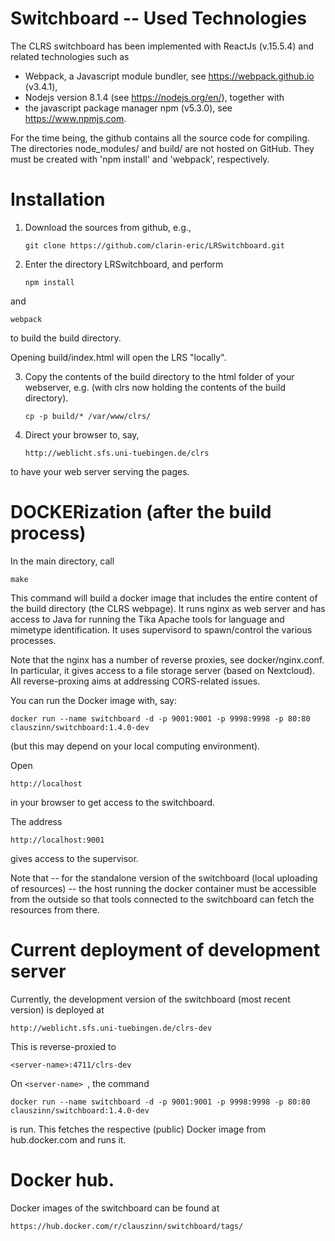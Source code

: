 # Switchboard -- Used Technologies

The CLRS switchboard has been implemented with ReactJs (v.15.5.4) and related technologies such as

- Webpack, a Javascript module bundler, see https://webpack.github.io (v3.4.1),
- Nodejs version 8.1.4 (see https://nodejs.org/en/), together with
- the javascript package manager npm (v5.3.0), see https://www.npmjs.com.

For the time being, the github contains all the source code for compiling. 
The directories node_modules/ and build/ are not hosted on GitHub. They must be created with
'npm install' and 'webpack', respectively.

# Installation

1. Download the sources from github, e.g.,

   ```git clone https://github.com/clarin-eric/LRSwitchboard.git```

2. Enter the directory LRSwitchboard, and perform

   ```npm install ```

and

   ```webpack ```
   

to build the build directory.

   Opening build/index.html will open the LRS "locally".

3. Copy the contents of the build directory to the html folder of your webserver, e.g. (with clrs
now holding the contents of the build directory).

   ```cp -p build/* /var/www/clrs/```
   
4. Direct your browser to, say,

   ```http://weblicht.sfs.uni-tuebingen.de/clrs ```

to have your web server serving the pages.


# DOCKERization (after the build process)

In the main directory, call

   ```make ```

This command will build a docker image that includes the entire content of the build directory (the
CLRS webpage).  It runs nginx as web server and has access to Java for running the Tika Apache
tools for language and mimetype identification. It uses supervisord to spawn/control the various processes.

Note that the nginx has a number of reverse proxies, see docker/nginx.conf. In particular, it gives access to
a file storage server (based on Nextcloud). All reverse-proxing aims at addressing CORS-related issues.

You can run the Docker image with, say:

   ```docker run --name switchboard -d -p 9001:9001 -p 9998:9998 -p 80:80 clauszinn/switchboard:1.4.0-dev ```

(but this may depend on your local computing environment).

Open

   ```http://localhost ```

in your browser to get access to the switchboard.

The address

   ```http://localhost:9001 ```

gives access to the supervisor.

Note that -- for the standalone version of the switchboard (local uploading of resources) -- the host
running the docker container must be accessible from the outside so that tools connected to the
switchboard can fetch the resources from there.

# Current deployment of development server

Currently, the development version of the switchboard (most recent version) is deployed at

   ```http://weblicht.sfs.uni-tuebingen.de/clrs-dev ```

This is reverse-proxied to

   ```<server-name>:4711/clrs-dev ```

On ```<server-name> ```, the command

   ```docker run --name switchboard -d -p 9001:9001 -p 9998:9998 -p 80:80 clauszinn/switchboard:1.4.0-dev ```

is run. This fetches the respective (public) Docker image from hub.docker.com and runs it.


# Docker hub.

Docker images of the switchboard can be found at

   ```https://hub.docker.com/r/clauszinn/switchboard/tags/ ```
       